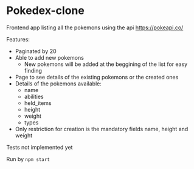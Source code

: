 # Pokedex-clone

Frontend app listing all the pokemons using the api https://pokeapi.co/

Features:
  - Paginated by 20
  - Able to add new pokemons
    - New pokemons will be added at the beggining of the list for easy finding
  - Page to see details of the existing pokemons or the created ones
  - Details of the pokemons available:
    - name
    - abilities
    - held_items
    - height
    - weight
    - types
  - Only restriction for creation is the mandatory fields name, height and weight

Tests not implemented yet

Run by `npm start`
